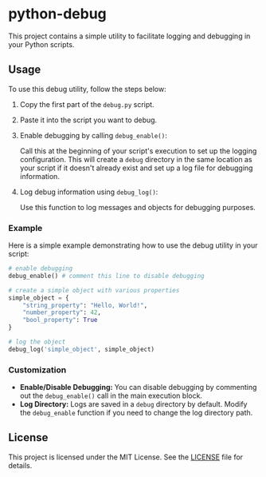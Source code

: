 # python-debug

This project contains a simple utility to facilitate logging and debugging in your Python scripts.

## Usage

To use this debug utility, follow the steps below:

1. Copy the first part of the `debug.py` script.

2. Paste it into the script you want to debug.

3. Enable debugging by calling `debug_enable()`:

    Call this at the beginning of your script's execution to set up the logging configuration. This will create a `debug` directory in the same location as your script if it doesn't already exist and set up a log file for debugging information.

4. Log debug information using `debug_log()`:

    Use this function to log messages and objects for debugging purposes.

### Example

Here is a simple example demonstrating how to use the debug utility in your script:

```python
# enable debugging
debug_enable() # comment this line to disable debugging

# create a simple object with various properties
simple_object = {
    "string_property": "Hello, World!",
    "number_property": 42,
    "bool_property": True
}

# log the object
debug_log('simple_object', simple_object)
```

### Customization

- **Enable/Disable Debugging:** You can disable debugging by commenting out the `debug_enable()` call in the main execution block.
- **Log Directory:** Logs are saved in a `debug` directory by default. Modify the `debug_enable` function if you need to change the log directory path.

## License

This project is licensed under the MIT License. See the [LICENSE](LICENSE) file for details.
